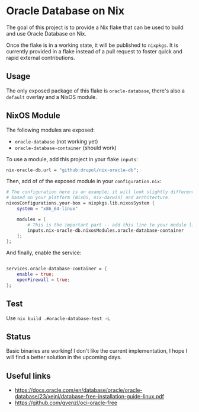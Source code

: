 # Oracle Database on Nix

The goal of this project is to provide a Nix flake that can be used to build
and use Oracle Database on Nix.

Once the flake is in a working state, it will be published to `nixpkgs`. It is
currently provided in a flake instead of a pull request to foster quick and rapid
external contributions.

## Usage

The only exposed package of this flake is `oracle-database`, there's also a `default`
overlay and a NixOS module.

## NixOS Module

The following modules are exposed:

- `oracle-database` (not working yet)
- `oracle-database-container` (should work)

To use a module, add this project in your flake `inputs`:

```nix
nix-oracle-db.url = "github:drupol/nix-oracle-db";
```

Then, add of of the exposed module in your `configuration.nix`:

```nix
# The configuration here is an example; it will look slightly different
# based on your platform (NixOS, nix-darwin) and architecture.
nixosConfigurations.your-box = nixpkgs.lib.nixosSystem {
    system = "x86_64-linux"

    modules = [
        # This is the important part -- add this line to your module list!
        inputs.nix-oracle-db.nixosModules.oracle-database-container
    ];
};
```

And finally, enable the service:

```nix

services.oracle-database-container = {
    enable = true;
    openFirewall = true;
};
```

## Test

Use `nix build .#oracle-database-test -L`

## Status

Basic binaries are working! I don't like the current implementation, I hope I
will find a better solution in the upcoming days.

## Useful links

- https://docs.oracle.com/en/database/oracle/oracle-database/23/xeinl/database-free-installation-guide-linux.pdf
- https://github.com/gvenzl/oci-oracle-free

